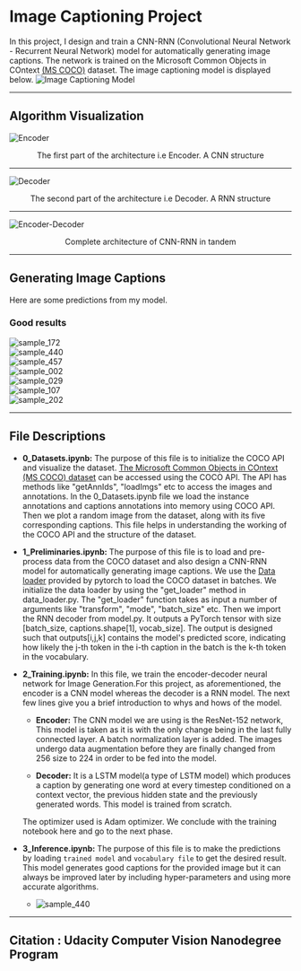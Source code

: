 # Image Captioning Project

In this project, I design and train a CNN-RNN (Convolutional Neural Network - Recurrent Neural Network) model for  automatically generating image captions. The network is trained on the Microsoft Common Objects in COntext [(MS COCO)](http://cocodataset.org/#home) dataset. The image captioning model is displayed below.
![Image Captioning Model](images/cnn_rnn_model.png?raw=true)

---

## Algorithm Visualization

![Encoder](images/encoder.png?raw=true)
<div align="center">The first part of the architecture i.e Encoder. A CNN structure</div>

***

![Decoder](images/decoder.png?raw=true)
<div align="center">The second part of the architecture i.e Decoder. A RNN structure</div>

***

![Encoder-Decoder](images/encoder-decoder.png?raw=true)
<div align="center">Complete architecture of CNN-RNN in tandem</div>

---

## Generating Image Captions

Here are some predictions from my model.

### Good results
![sample_172](samples/sample_172.png?raw=true)<br/>
![sample_440](samples/sample_440.png?raw=true)<br/>
![sample_457](samples/sample_457.png?raw=true)<br/>
![sample_002](samples/sample_002.png?raw=true)<br/>
![sample_029](samples/sample_029.png?raw=true)<br/>
![sample_107](samples/sample_107.png?raw=true)<br/>
![sample_202](samples/sample_202.png?raw=true)

---

## File Descriptions
- **0_Datasets.ipynb:** The purpose of this file is to initialize the COCO API and visualize the dataset. [The Microsoft Common Objects in COntext (MS COCO) dataset](https://cocodataset.org/#home) can be accessed using the COCO API. The API has methods like "getAnnIds", "loadImgs" etc to access the images and annotations. In the 0_Datasets.ipynb file we load the instance annotations and captions annotations into memory using COCO API. Then we plot a random image from the dataset, along with its five corresponding captions. This file helps in understanding the working of the COCO API and the structure of the dataset.

- **1_Preliminaries.ipynb:** The purpose of this file is to load and pre-process data from the COCO dataset and also design a CNN-RNN model for automatically generating image captions. We use the [Data loader](https://pytorch.org/docs/master/data.html#torch.utils.data.DataLoader) provided by pytorch to load the COCO dataset in batches. We initialize  the data loader by using the "get_loader" method in data_loader.py. The "get_loader" function takes as input a number of arguments like "transform", "mode", "batch_size" etc. Then we import the RNN decoder from model.py. It outputs a PyTorch tensor with size [batch_size, captions.shape[1], vocab_size]. The output is designed such that outputs[i,j,k] contains the model's predicted score, indicating how likely the j-th token in the i-th caption in the batch is the k-th token in the vocabulary.

- **2_Training.ipynb:** In this file, we train the encoder-decoder neural network for Image Generation.For this project, as aforementioned, the encoder is a CNN model whereas the decoder is a RNN model. The next few lines give you a brief introduction to whys and hows of the model.
    - **Encoder:**
      The CNN model we are using is the ResNet-152 network, This model is taken as it is with the only change being in the last fully connected layer. A batch normalization layer is added. The images undergo data augmentation before they are finally changed from 256 size to 224 in order to be fed into the model.

   - **Decoder:**
      It is a LSTM model(a type of LSTM model) which produces a caption by generating one word at every timestep conditioned on a context vector, the previous hidden state and the previously generated words. This model is trained from scratch.

   The optimizer used is Adam optimizer. We conclude with the training notebook here and go to the next phase.

- **3_Inference.ipynb:** The purpose of this file is to make the predictions by loading `trained model` and `vocabulary file` to get the desired result. This model generates good captions for the provided image but it can always be improved later by including hyper-parameters and using more accurate algorithms.  
  - ![sample_440](samples/sample_440.png?raw=true)<br/>
  
---

## Citation : Udacity Computer Vision Nanodegree Program

